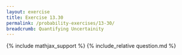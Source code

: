 ```yaml
---
layout: exercise
title: Exercise 13.30
permalink: /probability-exercises/13-30/
breadcrumb: Quantifying Uncertainity
---
```


{% include mathjax_support %}
{% include_relative question.md %}
